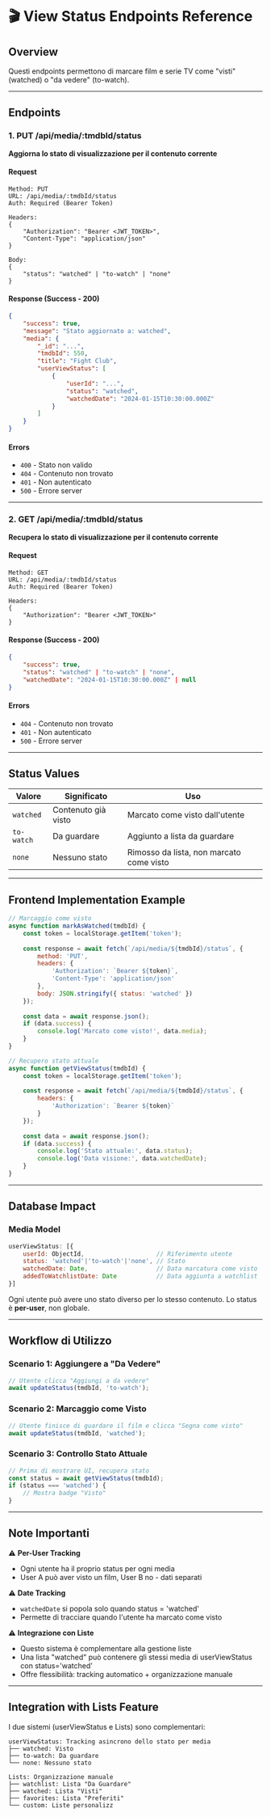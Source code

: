 # 🎬 View Status Endpoints Reference

## Overview
Questi endpoints permettono di marcare film e serie TV come "visti" (watched) o "da vedere" (to-watch).

---

## Endpoints

### 1. PUT /api/media/:tmdbId/status
**Aggiorna lo stato di visualizzazione per il contenuto corrente**

#### Request
```
Method: PUT
URL: /api/media/:tmdbId/status
Auth: Required (Bearer Token)

Headers:
{
    "Authorization": "Bearer <JWT_TOKEN>",
    "Content-Type": "application/json"
}

Body:
{
    "status": "watched" | "to-watch" | "none"
}
```

#### Response (Success - 200)
```json
{
    "success": true,
    "message": "Stato aggiornato a: watched",
    "media": {
        "_id": "...",
        "tmdbId": 550,
        "title": "Fight Club",
        "userViewStatus": [
            {
                "userId": "...",
                "status": "watched",
                "watchedDate": "2024-01-15T10:30:00.000Z"
            }
        ]
    }
}
```

#### Errors
- `400` - Stato non valido
- `404` - Contenuto non trovato
- `401` - Non autenticato
- `500` - Errore server

---

### 2. GET /api/media/:tmdbId/status
**Recupera lo stato di visualizzazione per il contenuto corrente**

#### Request
```
Method: GET
URL: /api/media/:tmdbId/status
Auth: Required (Bearer Token)

Headers:
{
    "Authorization": "Bearer <JWT_TOKEN>"
}
```

#### Response (Success - 200)
```json
{
    "success": true,
    "status": "watched" | "to-watch" | "none",
    "watchedDate": "2024-01-15T10:30:00.000Z" | null
}
```

#### Errors
- `404` - Contenuto non trovato
- `401` - Non autenticato
- `500` - Errore server

---

## Status Values

| Valore | Significato | Uso |
|--------|-------------|-----|
| `watched` | Contenuto già visto | Marcato come visto dall'utente |
| `to-watch` | Da guardare | Aggiunto a lista da guardare |
| `none` | Nessuno stato | Rimosso da lista, non marcato come visto |

---

## Frontend Implementation Example

```javascript
// Marcaggio come visto
async function markAsWatched(tmdbId) {
    const token = localStorage.getItem('token');
    
    const response = await fetch(`/api/media/${tmdbId}/status`, {
        method: 'PUT',
        headers: {
            'Authorization': `Bearer ${token}`,
            'Content-Type': 'application/json'
        },
        body: JSON.stringify({ status: 'watched' })
    });
    
    const data = await response.json();
    if (data.success) {
        console.log('Marcato come visto!', data.media);
    }
}

// Recupero stato attuale
async function getViewStatus(tmdbId) {
    const token = localStorage.getItem('token');
    
    const response = await fetch(`/api/media/${tmdbId}/status`, {
        headers: {
            'Authorization': `Bearer ${token}`
        }
    });
    
    const data = await response.json();
    if (data.success) {
        console.log('Stato attuale:', data.status);
        console.log('Data visione:', data.watchedDate);
    }
}
```

---

## Database Impact

### Media Model
```javascript
userViewStatus: [{
    userId: ObjectId,                    // Riferimento utente
    status: 'watched'|'to-watch'|'none', // Stato
    watchedDate: Date,                   // Data marcatura come visto
    addedToWatchlistDate: Date           // Data aggiunta a watchlist
}]
```

Ogni utente può avere uno stato diverso per lo stesso contenuto. Lo status è **per-user**, non globale.

---

## Workflow di Utilizzo

### Scenario 1: Aggiungere a "Da Vedere"
```javascript
// Utente clicca "Aggiungi a da vedere"
await updateStatus(tmdbId, 'to-watch');
```

### Scenario 2: Marcaggio come Visto
```javascript
// Utente finisce di guardare il film e clicca "Segna come visto"
await updateStatus(tmdbId, 'watched');
```

### Scenario 3: Controllo Stato Attuale
```javascript
// Prima di mostrare UI, recupera stato
const status = await getViewStatus(tmdbId);
if (status === 'watched') {
    // Mostra badge "Visto"
}
```

---

## Note Importanti

⚠️ **Per-User Tracking**
- Ogni utente ha il proprio status per ogni media
- User A può aver visto un film, User B no - dati separati

⚠️ **Date Tracking**
- `watchedDate` si popola solo quando status = 'watched'
- Permette di tracciare quando l'utente ha marcato come visto

⚠️ **Integrazione con Liste**
- Questo sistema è complementare alla gestione liste
- Una lista "watched" può contenere gli stessi media di userViewStatus con status='watched'
- Offre flessibilità: tracking automatico + organizzazione manuale

---

## Integration with Lists Feature

I due sistemi (userViewStatus e Lists) sono complementari:

```
userViewStatus: Tracking asincrono dello stato per media
├── watched: Visto
├── to-watch: Da guardare
└── none: Nessuno stato

Lists: Organizzazione manuale
├── watchlist: Lista "Da Guardare"
├── watched: Lista "Visti"
├── favorites: Lista "Preferiti"
└── custom: Liste personalizz
